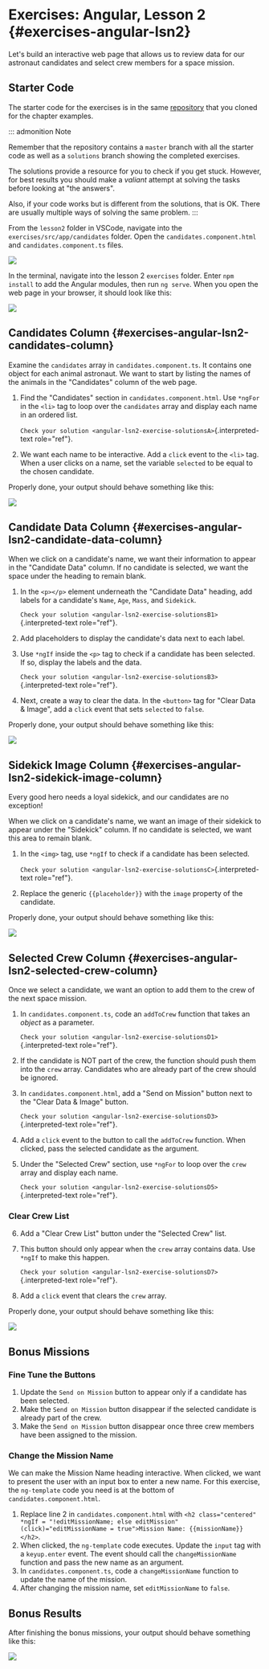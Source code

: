 # Exercises: Angular, Lesson 2 {#exercises-angular-lsn2}

Let\'s build an interactive web page that allows us to review data for
our astronaut candidates and select crew members for a space mission.

## Starter Code

The starter code for the exercises is in the same
[repository](https://github.com/LaunchCodeEducation/angular-lc101-projects)
that you cloned for the chapter examples.

::: admonition
Note

Remember that the repository contains a `master` branch with all the
starter code as well as a `solutions` branch showing the completed
exercises.

The solutions provide a resource for you to check if you get stuck.
However, for best results you should make a *valiant* attempt at solving
the tasks before looking at \"the answers\".

Also, if your code works but is different from the solutions, that is
OK. There are usually multiple ways of solving the same problem.
:::

From the `lesson2` folder in VSCode, navigate into the
`exercises/src/app/candidates` folder. Open the
`candidates.component.html` and `candidates.component.ts` files.

![](./figures/lesson2-exercises-menu.png)

In the terminal, navigate into the lesson 2 `exercises` folder. Enter
`npm install` to add the Angular modules, then run `ng serve`. When you
open the web page in your browser, it should look like this:

![](./figures/lesson2-exercises-start.png)

## Candidates Column {#exercises-angular-lsn2-candidates-column}

Examine the `candidates` array in `candidates.component.ts`. It contains
one object for each animal astronaut. We want to start by listing the
names of the animals in the \"Candidates\" column of the web page.

1.  Find the \"Candidates\" section in `candidates.component.html`. Use
    `*ngFor` in the `<li>` tag to loop over the `candidates` array and
    display each name in an ordered list.

    `Check your solution <angular-lsn2-exercise-solutionsA>`{.interpreted-text
    role="ref"}.

2.  We want each name to be interactive. Add a `click` event to the
    `<li>` tag. When a user clicks on a name, set the variable
    `selected` to be equal to the chosen candidate.

Properly done, your output should behave something like this:

![](./figures/lesson2-exercises-candidates.gif)

## Candidate Data Column {#exercises-angular-lsn2-candidate-data-column}

When we click on a candidate\'s name, we want their information to
appear in the \"Candidate Data\" column. If no candidate is selected, we
want the space under the heading to remain blank.

1.  In the `<p></p>` element underneath the \"Candidate Data\" heading,
    add labels for a candidate\'s `Name`, `Age`, `Mass`, and `Sidekick`.

    `Check your solution <angular-lsn2-exercise-solutionsB1>`{.interpreted-text
    role="ref"}.

2.  Add placeholders to display the candidate\'s data next to each
    label.

3.  Use `*ngIf` inside the `<p>` tag to check if a candidate has been
    selected. If so, display the labels and the data.

    `Check your solution <angular-lsn2-exercise-solutionsB3>`{.interpreted-text
    role="ref"}.

4.  Next, create a way to clear the data. In the `<button>` tag for
    \"Clear Data & Image\", add a `click` event that sets `selected` to
    `false`.

Properly done, your output should behave something like this:

![](./figures/lesson2-exercises-candidate-data.gif)

## Sidekick Image Column {#exercises-angular-lsn2-sidekick-image-column}

Every good hero needs a loyal sidekick, and our candidates are no
exception!

When we click on a candidate\'s name, we want an image of their sidekick
to appear under the \"Sidekick\" column. If no candidate is selected, we
want this area to remain blank.

1.  In the `<img>` tag, use `*ngIf` to check if a candidate has been
    selected.

    `Check your solution <angular-lsn2-exercise-solutionsC>`{.interpreted-text
    role="ref"}.

2.  Replace the generic `{{placeholder}}` with the `image` property of
    the candidate.

Properly done, your output should behave something like this:

![](./figures/lesson2-exercises-sidekicks.gif)

## Selected Crew Column {#exercises-angular-lsn2-selected-crew-column}

Once we select a candidate, we want an option to add them to the crew of
the next space mission.

1.  In `candidates.component.ts`, code an `addToCrew` function that
    takes an *object* as a parameter.

    `Check your solution <angular-lsn2-exercise-solutionsD1>`{.interpreted-text
    role="ref"}.

2.  If the candidate is NOT part of the crew, the function should push
    them into the `crew` array. Candidates who are already part of the
    crew should be ignored.

3.  In `candidates.component.html`, add a \"Send on Mission\" button
    next to the \"Clear Data & Image\" button.

    `Check your solution <angular-lsn2-exercise-solutionsD3>`{.interpreted-text
    role="ref"}.

4.  Add a `click` event to the button to call the `addToCrew` function.
    When clicked, pass the selected candidate as the argument.

5.  Under the \"Selected Crew\" section, use `*ngFor` to loop over the
    `crew` array and display each name.

    `Check your solution <angular-lsn2-exercise-solutionsD5>`{.interpreted-text
    role="ref"}.

### Clear Crew List

6.  Add a \"Clear Crew List\" button under the \"Selected Crew\" list.

7.  This button should only appear when the `crew` array contains data.
    Use `*ngIf` to make this happen.

    `Check your solution <angular-lsn2-exercise-solutionsD7>`{.interpreted-text
    role="ref"}.

8.  Add a `click` event that clears the `crew` array.

Properly done, your output should behave something like this:

![](./figures/lesson2-exercises-crew.gif)

## Bonus Missions

### Fine Tune the Buttons

1.  Update the `Send on Mission` button to appear only if a candidate
    has been selected.
2.  Make the `Send on Mission` button disappear if the selected
    candidate is already part of the crew.
3.  Make the `Send on Mission` button disappear once three crew members
    have been assigned to the mission.

### Change the Mission Name

We can make the Mission Name heading interactive. When clicked, we want
to present the user with an input box to enter a new name. For this
exercise, the `ng-template` code you need is at the bottom of
`candidates.component.html`.

1.  Replace line 2 in `candidates.component.html` with
    `<h2 class="centered" *ngIf = "!editMissionName; else editMission" (click)="editMissionName = true">Mission Name: {{missionName}}</h2>`.
2.  When clicked, the `ng-template` code executes. Update the `input`
    tag with a `keyup.enter` event. The event should call the
    `changeMissionName` function and pass the new name as an argument.
3.  In `candidates.component.ts`, code a `changeMissionName` function to
    update the name of the mission.
4.  After changing the mission name, set `editMissionName` to `false`.

## Bonus Results

After finishing the bonus missions, your output should behave something
like this:

![](./figures/lesson2-exercises-full-solution.gif)
